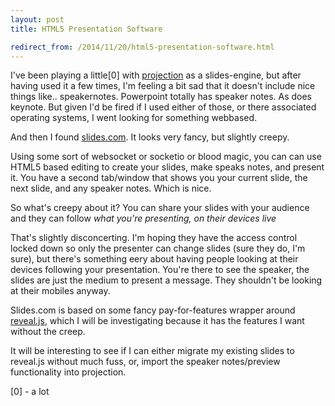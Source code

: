 ```yaml
---
layout: post
title: HTML5 Presentation Software

redirect_from: /2014/11/20/html5-presentation-software.html
---
```



I've been playing a little[0] with [projection](https://github.com/afcowie/projection) as a slides-engine, but after having used it a few times, I'm feeling a bit sad that it doesn't include nice things like.. speakernotes. Powerpoint totally has speaker notes. As does keynote. But given I'd be fired if I used either of those, or there associated operating systems, I went looking for something webbased. 

And then I found [slides.com](http://slides.com). It looks very fancy, but slightly creepy. 

Using some sort of websocket or socketio or blood magic, you can can use HTML5 based editing to create your slides, make speaks notes, and present it. You have a second tab/window that shows you your current slide, the next slide, and any speaker notes. Which is nice. 

So what's creepy about it? You can share your slides with your audience and they can follow *what you're presenting, on their devices _live_*

That's slightly disconcerting. I'm hoping they have the access control locked down so only the presenter can change slides (sure they do, I'm sure), but there's something eery about having people looking at their devices following your presentation. You're there to see the speaker, the slides are just the medium to present a message. They shouldn't be looking at their mobiles anyway. 

Slides.com is based on some fancy pay-for-features wrapper around [reveal.js](https://github.com/hakimel/reveal.js/), which I will be investigating because it has the features I want without the creep. 

It will be interesting to see if I can either migrate my existing slides to reveal.js without much fuss, or, import the speaker notes/preview functionality into projection. 


[0] - a lot
